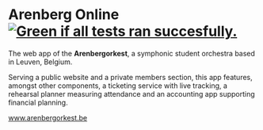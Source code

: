 Arenberg Online [![Green if all tests ran succesfully.](https://api.travis-ci.org/tfiers/arenberg-online.svg)](https://travis-ci.org/tfiers/arenberg-online)
===============

The web app of the **Arenbergorkest**, a symphonic student orchestra based in Leuven, Belgium.

Serving a public website and a private members section, this app features, amongst other components, a ticketing service with live tracking, a rehearsal planner measuring attendance and an accounting app supporting financial planning.

www.arenbergorkest.be
